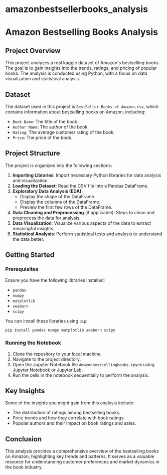# amazonbestsellerbooks_analysis

# Amazon Bestselling Books Analysis

## Project Overview

This project analyzes a real kaggle dataset of Amazon's bestselling books. The goal is to gain insights into the trends, ratings, and pricing of popular books. The analysis is conducted using Python, with a focus on data visualization and statistical analysis.

## Dataset

The dataset used in this project is `BestSeller Books of Amazon.csv`, which contains information about bestselling books on Amazon, including:

- `Book Name`: The title of the book.
- `Author Name`: The author of the book.
- `Rating`: The average customer rating of the book.
- `Price`: The price of the book.

## Project Structure

The project is organized into the following sections:

1. **Importing Libraries**: Import necessary Python libraries for data analysis and visualization.
2. **Loading the Dataset**: Read the CSV file into a Pandas DataFrame.
3. **Exploratory Data Analysis (EDA)**:
   - Display the shape of the DataFrame.
   - Display the columns of the DataFrame.
   - Preview the first few rows of the DataFrame.
4. **Data Cleaning and Preprocessing** (if applicable): Steps to clean and preprocess the data for analysis.
5. **Data Visualization**: Visualize various aspects of the data to extract meaningful insights.
6. **Statistical Analysis**: Perform statistical tests and analysis to understand the data better.

## Getting Started

### Prerequisites

Ensure you have the following libraries installed:

- `pandas`
- `numpy`
- `matplotlib`
- `seaborn`
- `scipy`

You can install these libraries using `pip`:

```sh
pip install pandas numpy matplotlib seaborn scipy
```

### Running the Notebook

1. Clone the repository to your local machine.
2. Navigate to the project directory.
3. Open the Jupyter Notebook file `Amazonbestsellingbooks.ipynb` using Jupyter Notebook or Jupyter Lab.
4. Run the cells in the notebook sequentially to perform the analysis.

## Key Insights

Some of the insights you might gain from this analysis include:

- The distribution of ratings among bestselling books.
- Price trends and how they correlate with book ratings.
- Popular authors and their impact on book ratings and sales.

## Conclusion

This analysis provides a comprehensive overview of the bestselling books on Amazon, highlighting key trends and patterns. It serves as a valuable resource for understanding customer preferences and market dynamics in the book industry.
